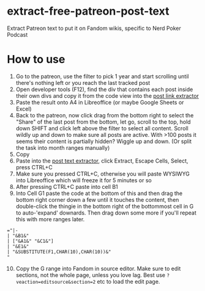 # extract-free-patreon-post-text
Extract Patreon text to put it on Fandom wikis, specific to Nerd Poker Podcast

# How to use

1. Go to the patreon, use the filter to pick 1 year and start scrolling until there's nothing left or you reach the last tracked post
2. Open developer tools (F12), find the div that contains each post inside their own divs and copy it from the code view into the [post link extractor](https://qubodup.github.io/extract-free-patreon-post-text/links/)
3. Paste the result onto A4 in Libreoffice (or maybe Google Sheets or Excel)
4. Back to the patreon, now click drag from the bottom right to select the "Share" of the last post from the bottom, let go, scroll to the top, hold down SHIFT and click left above the filter to select all content. Scroll wildly up and down to make sure all posts are active. With >100 posts it seems their content is partially hidden? Wiggle up and down. (Or split the task into month ranges manually)
5. Copy
6. Paste into the [post text extractor](https://qubodup.github.io/extract-free-patreon-post-text/text/), click Extract, Escape Cells, Select, press CTRL+C
7. Make sure you pressed CTRL+C, otherwise you will paste WYSIWYG into Libreoffice which will freeze it for 5 minutes or so
8. After pressing CTRL+C paste into cell B1
9. Into Cell G1 paste the code at the bottom of this and then drag the bottom right corner down a few until it touches the content, then double-click the thingie in the bottom right of the bottommost cell in G to auto-'expand' downards. Then drag down some more if you'll repeat this with more ranges later.

```
="|-
| "&B1&"
| ["&A1&" "&C1&"]
| "&E1&"
| "&SUBSTITUTE(F1,CHAR(10),CHAR(10))&"
"
```
10. Copy the G range into Fandom in source editor. Make sure to edit sections, not the whole page, unless you love lag. Best use `?veaction=editsource&section=2` etc to load the edit page.
